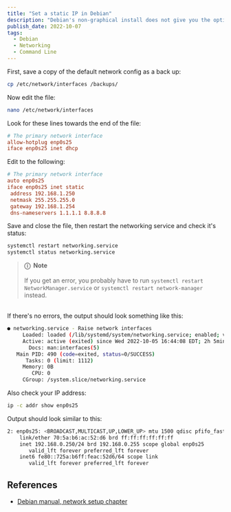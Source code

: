 ```yaml
---
title: "Set a static IP in Debian"
description: "Debian's non-graphical install does not give you the option to set a static IP, here's a quick guide to doing it manually on the command line."
publish_date: 2022-10-07
tags:
  - Debian
  - Networking
  - Command Line
---
```


First, save a copy of the default network config as a back up:

```bash
cp /etc/network/interfaces /backups/
```

Now edit the file:

```bash
nano /etc/network/interfaces
```

Look for these lines towards the end of the file:

```ini
# The primary network interface
allow-hotplug enp0s25
iface enp0s25 inet dhcp
```

Edit to the following:

```ini
# The primary network interface
auto enp0s25
iface enp0s25 inet static
 address 192.168.1.250
 netmask 255.255.255.0
 gateway 192.168.1.254
 dns-nameservers 1.1.1.1 8.8.8.8
```

Save and close the file, then restart the networking service and check it's
status:

```bash
systemctl restart networking.service
systemctl status networking.service
```

> **ⓘ &nbsp;Note**<br><br> If you get an error, you probably have to run
> `systemctl restart NetworkManager.service` or
> `systemctl restart network-manager` instead.

<br>
If there's no errors, the output should look something like this:

```bash
● networking.service - Raise network interfaces
     Loaded: loaded (/lib/systemd/system/networking.service; enabled; vendor preset: enabled)
     Active: active (exited) since Wed 2022-10-05 16:44:08 EDT; 2h 5min ago
       Docs: man:interfaces(5)
   Main PID: 490 (code=exited, status=0/SUCCESS)
      Tasks: 0 (limit: 1112)
     Memory: 0B
        CPU: 0
     CGroup: /system.slice/networking.service
```

Also check your IP address:

```bash
ip -c addr show enp0s25
```

Output should look similar to this:

```bash
2: enp0s25: <BROADCAST,MULTICAST,UP,LOWER_UP> mtu 1500 qdisc pfifo_fast state UP group default qlen 1000
    link/ether 70:5a:b6:ac:52:d6 brd ff:ff:ff:ff:ff:ff
    inet 192.168.0.250/24 brd 192.168.0.255 scope global enp0s25
       valid_lft forever preferred_lft forever
    inet6 fe80::725a:b6ff:feac:52d6/64 scope link
       valid_lft forever preferred_lft forever
```

## References

- <a href="https://www.debian.org/doc/manuals/debian-reference/ch05.en.html" target="_blank">Debian
  manual, network setup chapter</a>
